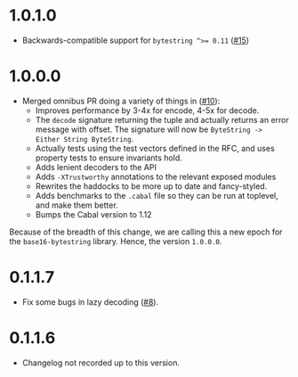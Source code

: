 # 1.0.1.0

* Backwards-compatible support for `bytestring ^>= 0.11` ([#15](https://github.com/haskell/base16-bytestring/pull/15)) 

# 1.0.0.0

* Merged omnibus PR doing a variety of things in ([#10](https://github.com/haskell/base16-bytestring/pull/10)):
  - Improves performance by 3-4x for encode, 4-5x for decode.
  - The `decode` signature returning the tuple and actually returns an error message with offset. The signature will now be `ByteString -> Either String ByteString`.
  - Actually tests using the test vectors defined in the RFC, and uses property tests to ensure invariants hold.
  - Adds lenient decoders to the API
  - Adds `-XTrustworthy` annotations to the relevant exposed modules
  - Rewrites the haddocks to be more up to date and fancy-styled.
  - Adds benchmarks to the `.cabal` file so they can be run at toplevel, and make them better.
  - Bumps the Cabal version to 1.12

Because of the breadth of this change, we are calling this a new epoch for the `base16-bytestring` library. Hence, the version `1.0.0.0`.

# 0.1.1.7

* Fix some bugs in lazy decoding
  ([#8](https://github.com/haskell/base16-bytestring/pull/8)).

# 0.1.1.6

*  Changelog not recorded up to this version.
